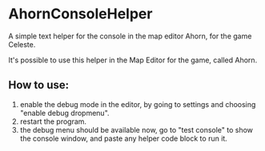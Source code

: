 # AhornConsoleHelper
A simple text helper for the console in the map editor Ahorn, for the game Celeste.

It's possible to use this helper in the Map Editor for the game, called Ahorn.

## How to use:
  1. enable the debug mode in the editor, by going to settings and choosing "enable debug dropmenu".
  2. restart the program.
  3. the debug menu should be available now, go to "test console" to show the console window, and paste any helper code block to run it.

